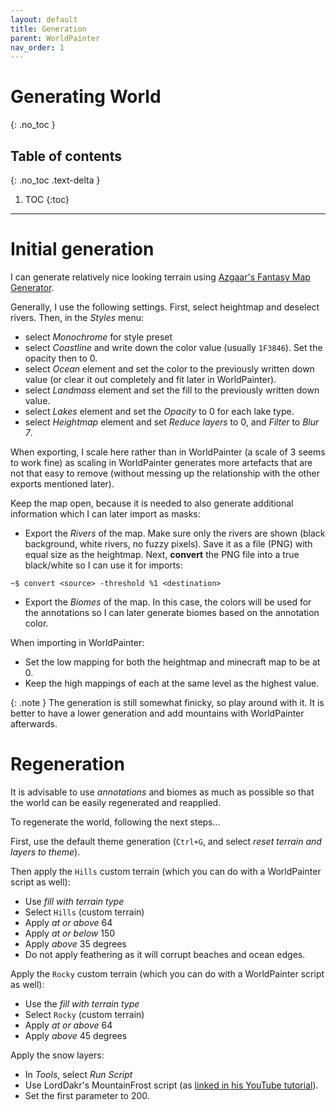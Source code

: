```yaml
---
layout: default
title: Generation
parent: WorldPainter
nav_order: 1
---
```

# Generating World
{: .no_toc }

## Table of contents
{: .no_toc .text-delta }

1. TOC
{:toc}

---

# Initial generation

I can generate relatively nice looking terrain using [Azgaar's Fantasy Map
Generator](https://azgaar.github.io/Fantasy-Map-Generator/).

Generally, I use the following settings. First, select heightmap and deselect
rivers.  Then, in the *Styles* menu:

- select *Monochrome* for style preset
- select *Coastline* and write down the color value (usually `1F3846`). Set
  the opacity then to 0.
- select *Ocean* element and set the color to the previously written down
  value (or clear it out completely and fit later in WorldPainter).
- select *Landmass* element and set the fill to the previously written down
  value.
- select *Lakes* element and set the *Opacity* to 0 for each lake type.
- select *Heightmap* element and set *Reduce layers* to 0, and *Filter* to
  *Blur 7*.

When exporting, I scale here rather than in WorldPainter (a scale of 3 seems to
work fine) as scaling in WorldPainter generates more artefacts that are not that
easy to remove (without messing up the relationship with the other exports mentioned
later).

Keep the map open, because it is needed to also generate additional information
which I can later import as masks:

- Export the *Rivers* of the map. Make sure only the rivers are shown (black
  background, white rivers, no fuzzy pixels). Save it as a file (PNG) with equal
  size as the heightmap. Next, **convert** the PNG file into a true black/white
  so I can use it for imports:

```
~$ convert <source> -threshold %1 <destination>
```

- Export the *Biomes* of the map. In this case, the colors will be used for the
  annotations so I can later generate biomes based on the annotation color.

When importing in WorldPainter:

- Set the low mapping for both the heightmap and minecraft map to be at 0.
- Keep the high mappings of each at the same level as the highest value.

{: .note }
The generation is still somewhat finicky, so play around with it. It is better
to have a lower generation and add mountains with WorldPainter afterwards.

# Regeneration

It is advisable to use *annotations* and biomes as much as possible so that the
world can be easily regenerated and reapplied.

To regenerate the world, following the next steps...

First, use the default theme generation (`Ctrl+G`, and select *reset terrain and
layers to theme*).

Then apply the `Hills` custom terrain (which you can do with a WorldPainter
script as well):

- Use *fill with terrain type*
- Select `Hills` (custom terrain)
- Apply *at or above* 64
- Apply *at or below* 150
- Apply *above* 35 degrees
- Do not apply feathering as it will corrupt beaches and ocean edges.

Apply the `Rocky` custom terrain (which you can do with a WorldPainter script as
well):

- Use the *fill with terrain type*
- Select `Rocky` (custom terrain)
- Apply *at or above* 64
- Apply *above* 45 degrees

Apply the snow layers:

- In *Tools*, select *Run Script*
- Use LordDakr's MountainFrost script (as [linked in his YouTube
  tutorial](https://www.youtube.com/watch?v=IK4gcobBBO0)).
- Set the first parameter to 200.


